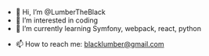 - 👋 Hi, I’m @LumberTheBlack
- 👀 I’m interested in coding
- 🌱 I’m currently learning Symfony, webpack, react, python
<!-- - 💞️ I’m looking to collaborate on ... -->
- 📫 How to reach me: blacklumber@gmail.com

<!---
LumberTheBlack/LumberTheBlack is a ✨ special ✨ repository because its `README.md` (this file) appears on your GitHub profile.
You can click the Preview link to take a look at your changes.
--->
